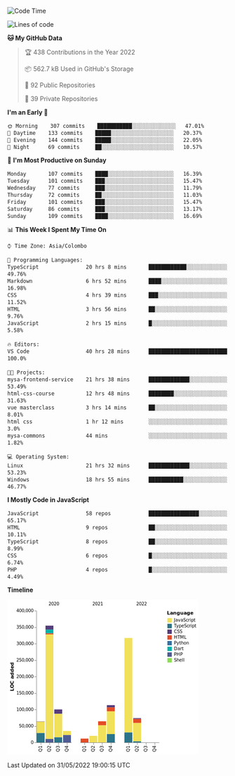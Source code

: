 
<!--START_SECTION:waka-->
![Code Time](http://img.shields.io/badge/Code%20Time-0%20secs-blue)

![Lines of code](https://img.shields.io/badge/From%20Hello%20World%20I%27ve%20Written-1%20Million%20lines%20of%20code-blue)

**🐱 My GitHub Data** 

> 🏆 438 Contributions in the Year 2022
 > 
> 📦 562.7 kB Used in GitHub's Storage 
 > 
> 📜 92 Public Repositories 
 > 
> 🔑 39 Private Repositories  
 > 
**I'm an Early 🐤** 

```text
🌞 Morning    307 commits    ███████████░░░░░░░░░░░░░░   47.01% 
🌆 Daytime    133 commits    █████░░░░░░░░░░░░░░░░░░░░   20.37% 
🌃 Evening    144 commits    █████░░░░░░░░░░░░░░░░░░░░   22.05% 
🌙 Night      69 commits     ██░░░░░░░░░░░░░░░░░░░░░░░   10.57%

```
📅 **I'm Most Productive on Sunday** 

```text
Monday       107 commits    ████░░░░░░░░░░░░░░░░░░░░░   16.39% 
Tuesday      101 commits    ███░░░░░░░░░░░░░░░░░░░░░░   15.47% 
Wednesday    77 commits     ███░░░░░░░░░░░░░░░░░░░░░░   11.79% 
Thursday     72 commits     ██░░░░░░░░░░░░░░░░░░░░░░░   11.03% 
Friday       101 commits    ███░░░░░░░░░░░░░░░░░░░░░░   15.47% 
Saturday     86 commits     ███░░░░░░░░░░░░░░░░░░░░░░   13.17% 
Sunday       109 commits    ████░░░░░░░░░░░░░░░░░░░░░   16.69%

```


📊 **This Week I Spent My Time On** 

```text
⌚︎ Time Zone: Asia/Colombo

💬 Programming Languages: 
TypeScript               20 hrs 8 mins       ████████████░░░░░░░░░░░░░   49.76% 
Markdown                 6 hrs 52 mins       ████░░░░░░░░░░░░░░░░░░░░░   16.98% 
CSS                      4 hrs 39 mins       ███░░░░░░░░░░░░░░░░░░░░░░   11.52% 
HTML                     3 hrs 56 mins       ██░░░░░░░░░░░░░░░░░░░░░░░   9.76% 
JavaScript               2 hrs 15 mins       █░░░░░░░░░░░░░░░░░░░░░░░░   5.58%

🔥 Editors: 
VS Code                  40 hrs 28 mins      █████████████████████████   100.0%

🐱‍💻 Projects: 
mysa-frontend-service    21 hrs 38 mins      █████████████░░░░░░░░░░░░   53.49% 
html-css-course          12 hrs 48 mins      ████████░░░░░░░░░░░░░░░░░   31.63% 
vue masterclass          3 hrs 14 mins       ██░░░░░░░░░░░░░░░░░░░░░░░   8.01% 
html css                 1 hr 12 mins        ░░░░░░░░░░░░░░░░░░░░░░░░░   3.0% 
mysa-commons             44 mins             ░░░░░░░░░░░░░░░░░░░░░░░░░   1.82%

💻 Operating System: 
Linux                    21 hrs 32 mins      █████████████░░░░░░░░░░░░   53.23% 
Windows                  18 hrs 55 mins      ███████████░░░░░░░░░░░░░░   46.77%

```

**I Mostly Code in JavaScript** 

```text
JavaScript               58 repos            ████████████████░░░░░░░░░   65.17% 
HTML                     9 repos             ██░░░░░░░░░░░░░░░░░░░░░░░   10.11% 
TypeScript               8 repos             ██░░░░░░░░░░░░░░░░░░░░░░░   8.99% 
CSS                      6 repos             █░░░░░░░░░░░░░░░░░░░░░░░░   6.74% 
PHP                      4 repos             █░░░░░░░░░░░░░░░░░░░░░░░░   4.49%

```


**Timeline**

![Chart not found](https://raw.githubusercontent.com/ccweerasinghe1994/ccweerasinghe1994/master/charts/bar_graph.png) 


 Last Updated on 31/05/2022 19:00:15 UTC
<!--END_SECTION:waka-->
